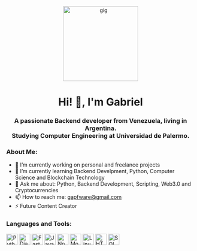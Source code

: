 <div id="header" align="center">
  <img
    src="https://media2.giphy.com/media/qgQUggAC3Pfv687qPC/giphy.gif?cid=ecf05e470la7tj61ze2u3crcgevp1gdr8guai09sthz2ypp5&rid=giphy.gif&ct=g"
    alt="gig"
    width="200"
  />
  <h1 align="center">Hi! 👋, I'm Gabriel</h1>
  <h3 align="center">
    A passionate Backend developer from Venezuela, living in Argentina. <br>
    Studying Computer Engineering at Universidad de Palermo.
  </h3>
</div>

### About Me:
- 🔭 I’m currently working on personal and freelance projects
- 🌱 I’m currently learning Backend Develpment, Python, Computer Science and Blockchain Technology
- 💬 Ask me about: Python, Backend Development, Scripting, Web3.0 and Cryptocurrencies
- 📫 How to reach me: gapfware@gmail.com
- ⚡ Future Content Creator

<div align="left">
  <h3>Languages and Tools:</h3>
  <img
    src="https://logos-download.com/wp-content/uploads/2016/10/Python_logo_icon.png"
    title="Python"
    alt="Python"
    width="30"
    height="30"
  />
  <img
    src="https://logodix.com/logo/1758841.png"
    title="Django"
    alt="Django"
    width="30"
    height="30"
  />
    <img
    src="https://branditechture.agency/brand-logos/wp-content/uploads/wpdm-cache/fastapi-900x0.png"
    title="FastAPI"
    alt="FastAPI"
    width="30"
    height="30"
  />
  <img
    src="https://www.britefish.net/wp-content/uploads/2019/06/logo-javascript-2.png"
    title="JavaScript"
    alt="JavaScript"
    width="30"
    height="30"
  />
  <img
    src="https://cdn.freebiesupply.com/logos/large/2x/nodejs-icon-logo-png-transparent.png"
    title="Node.js"
    alt="Node.js"
    width="30"
    height="30"
  />
  <img
    src="https://citywebconsultants.co.uk/sites/default/files/inline-images/mongo-medium.png"
    title="Mongo DB"
    alt="Mongo DB"
    width="30"
    height="30"
  />
  <img
    src="http://1000logos.net/wp-content/uploads/2017/03/LINUX-LOGO.png"
    title="Linux"
    alt="Linux"
    width="30"
    height="30"
  />
  <img
    src="https://logos-download.com/wp-content/uploads/2017/07/HTML5_badge.png"
    title="HTML"
    alt="HTML"
    width="30"
    height="30"
  />
    <img
    src="https://www.vhv.rs/dpng/d/543-5438423_mysql-logo-hd-png-download.png"
    title="MySQL"
    alt="SQL"
    width="30"
    height="30"
  />
</div>
